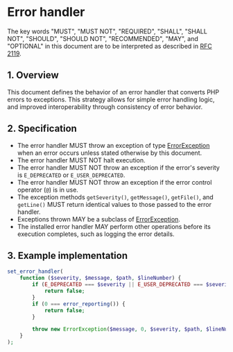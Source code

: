 # Error handler

The key words "MUST", "MUST NOT", "REQUIRED", "SHALL", "SHALL NOT", "SHOULD",
"SHOULD NOT", "RECOMMENDED", "MAY", and "OPTIONAL" in this document are to be
interpreted as described in [RFC 2119].

## 1. Overview

This document defines the behavior of an error handler that converts PHP errors
to exceptions. This strategy allows for simple error handling logic, and
improved interoperability through consistency of error behavior.

## 2. Specification

- The error handler MUST throw an exception of type [ErrorException] when an
  error occurs unless stated otherwise by this document.
- The error handler MUST NOT halt execution.
- The error handler MUST NOT throw an exception if the error's severity is
  `E_DEPRECATED` or `E_USER_DEPRECATED`.
- The error handler MUST NOT throw an exception if the error control operator
  (`@`) is in use.
- The exception methods `getSeverity()`, `getMessage()`, `getFile()`, and
  `getLine()` MUST return identical values to those passed to the error handler.
- Exceptions thrown MAY be a subclass of [ErrorException].
- The installed error handler MAY perform other operations before its execution
  completes, such as logging the error details.

## 3. Example implementation

```php
set_error_handler(
    function ($severity, $message, $path, $lineNumber) {
        if (E_DEPRECATED === $severity || E_USER_DEPRECATED === $severity) {
            return false;
        }
        if (0 === error_reporting()) {
            return false;
        }

        throw new ErrorException($message, 0, $severity, $path, $lineNumber);
    }
);
```

<!-- References -->

[ErrorException]: http://php.net/manual/en/class.errorexception.php
[RFC 2119]: http://tools.ietf.org/html/rfc2119
